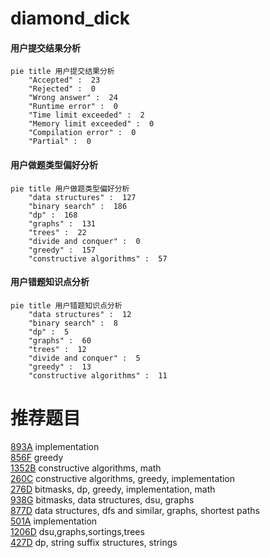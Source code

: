 # diamond_dick

<!-- tabs:start -->



#### **用户提交结果分析**

```mermaid
pie title 用户提交结果分析
    "Accepted" :  23
    "Rejected" :  0
    "Wrong answer" :  24
    "Runtime error" :  0
    "Time limit exceeded" :  2
    "Memory limit exceeded" :  0
    "Compilation error" :  0
    "Partial" :  0
```

#### **用户做题类型偏好分析**

```mermaid
pie title 用户做题类型偏好分析
    "data structures" :  127
    "binary search" :  186
    "dp" :  168
    "graphs" :  131
    "trees" :  22
    "divide and conquer" :  0
    "greedy" :  157
    "constructive algorithms" :  57
```
#### **用户错题知识点分析**

```mermaid
pie title 用户错题知识点分析
    "data structures" :  12
    "binary search" :  8
    "dp" :  5
    "graphs" :  60
    "trees" :  12
    "divide and conquer" :  5
    "greedy" :  13
    "constructive algorithms" :  11
```



<!-- tabs:end -->
# 推荐题目
[893A](https://codeforces.com/contest/893/problem/A)		implementation		  
[856F](https://codeforces.com/contest/856/problem/F)		greedy		  
[1352B](https://codeforces.com/contest/1352/problem/B)		constructive algorithms,
                        math		  
[260C](https://codeforces.com/contest/260/problem/C)		constructive algorithms,
                        greedy,
                        implementation		  
[276D](https://codeforces.com/contest/276/problem/D)		bitmasks,
                        dp,
                        greedy,
                        implementation,
                        math		  
[938G](https://codeforces.com/contest/938/problem/G)		bitmasks,
                        data structures,
                        dsu,
                        graphs		  
[877D](https://codeforces.com/contest/877/problem/D)		data structures,
                        dfs and similar,
                        graphs,
                        shortest paths		  
[501A](https://codeforces.com/contest/501/problem/A)		implementation		  
[1206D](https://codeforces.com/contest/1206/problem/D)		dsu,graphs,sortings,trees		  
[427D](https://codeforces.com/contest/427/problem/D)		dp,
                        string suffix structures,
                        strings		  
